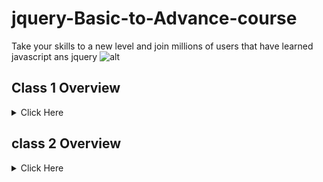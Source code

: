 # jquery-Basic-to-Advance-course
Take your skills to a new level and join millions of users that have learned  javascript ans jquery 
![alt](https://www.tutorialrepublic.com/lib/images/jquery-illustration.png)
## Class 1 Overview
<details>
<summary>Click Here </summary>
1. Mouse Events
- click()
- dblclick()
- mouseenter()
- mouseleave()
</details>

## class 2 Overview
<details>
<summary>Click Here</summwry>
</details>

